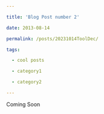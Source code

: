 ```yaml
---

title: 'Blog Post number 2'

date: 2013-08-14

permalink: /posts/20231014ToolDec/

tags:

  - cool posts

  - category1

  - category2

---
```



Coming Soon